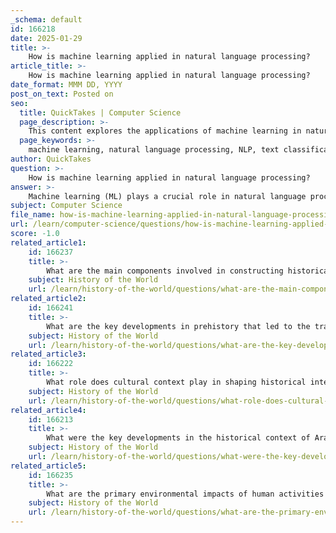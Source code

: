 ```yaml
---
_schema: default
id: 166218
date: 2025-01-29
title: >-
    How is machine learning applied in natural language processing?
article_title: >-
    How is machine learning applied in natural language processing?
date_format: MMM DD, YYYY
post_on_text: Posted on
seo:
  title: QuickTakes | Computer Science
  page_description: >-
    This content explores the applications of machine learning in natural language processing, including text classification, sentiment analysis, machine translation and more, showcasing how ML enhances human-computer interactions.
  page_keywords: >-
    machine learning, natural language processing, NLP, text classification, sentiment analysis, machine translation, named entity recognition, speech recognition, text generation, question answering, chatbots, conversational agents, deep learning, AI
author: QuickTakes
question: >-
    How is machine learning applied in natural language processing?
answer: >-
    Machine learning (ML) plays a crucial role in natural language processing (NLP), which is a field that focuses on the interaction between computers and human language. Here are some key applications of machine learning in NLP:\n\n1. **Text Classification**: Machine learning algorithms can be trained to categorize text into predefined classes. For example, spam detection in emails uses ML models to classify messages as either spam or not spam based on their content.\n\n2. **Sentiment Analysis**: ML techniques are employed to determine the sentiment expressed in a piece of text, such as whether a review is positive, negative, or neutral. This is particularly useful for businesses to gauge customer feedback.\n\n3. **Machine Translation**: ML models, especially neural networks, are used in translating text from one language to another. Systems like Google Translate leverage deep learning to improve translation accuracy by learning from vast amounts of bilingual text data.\n\n4. **Named Entity Recognition (NER)**: This involves identifying and classifying key entities in text, such as names of people, organizations, locations, and dates. ML algorithms can be trained to recognize these entities, which is useful in information extraction tasks.\n\n5. **Speech Recognition**: Machine learning is integral to converting spoken language into text. Voice-activated assistants like Siri and Google Assistant use ML models to understand and process spoken commands.\n\n6. **Text Generation**: Advanced ML models, such as Generative Pre-trained Transformers (GPT), can generate coherent and contextually relevant text based on a given prompt. This has applications in content creation, chatbots, and more.\n\n7. **Question Answering Systems**: ML techniques are used to develop systems that can answer questions posed in natural language. These systems analyze the context and retrieve relevant information from databases or documents.\n\n8. **Chatbots and Conversational Agents**: Machine learning enables the development of chatbots that can engage in human-like conversations, providing customer support or information retrieval.\n\nIn summary, machine learning enhances natural language processing by enabling computers to understand, interpret, and generate human language more effectively. This has led to significant advancements in various applications, making interactions with technology more intuitive and efficient.
subject: Computer Science
file_name: how-is-machine-learning-applied-in-natural-language-processing.md
url: /learn/computer-science/questions/how-is-machine-learning-applied-in-natural-language-processing
score: -1.0
related_article1:
    id: 166237
    title: >-
        What are the main components involved in constructing historical narratives?
    subject: History of the World
    url: /learn/history-of-the-world/questions/what-are-the-main-components-involved-in-constructing-historical-narratives
related_article2:
    id: 166241
    title: >-
        What are the key developments in prehistory that led to the transition to recorded history?
    subject: History of the World
    url: /learn/history-of-the-world/questions/what-are-the-key-developments-in-prehistory-that-led-to-the-transition-to-recorded-history
related_article3:
    id: 166222
    title: >-
        What role does cultural context play in shaping historical interpretations?
    subject: History of the World
    url: /learn/history-of-the-world/questions/what-role-does-cultural-context-play-in-shaping-historical-interpretations
related_article4:
    id: 166213
    title: >-
        What were the key developments in the historical context of Arabic studies?
    subject: History of the World
    url: /learn/history-of-the-world/questions/what-were-the-key-developments-in-the-historical-context-of-arabic-studies
related_article5:
    id: 166235
    title: >-
        What are the primary environmental impacts of human activities like deforestation and pollution?
    subject: History of the World
    url: /learn/history-of-the-world/questions/what-are-the-primary-environmental-impacts-of-human-activities-like-deforestation-and-pollution
---
```


&nbsp;